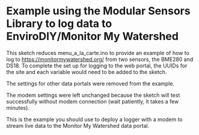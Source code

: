 # Example using the Modular Sensors Library to log data to EnviroDIY/Monitor My Watershed

This sketch reduces menu_a_la_carte.ino to provide an example of how to log to https://monitormywatershed.org/ from two sensors, the BME280 and DS18. To complete the set up for logging to the web portal, the UUIDs for the site and each variable would need to be added to the sketch.

The settings for other data portals were removed from the example.

The modem settings were left unchanged because the sketch will test successfully without modem connection (wait patiently, it takes a few minutes).

This is the example you should use to deploy a logger with a modem to stream live data to the Monitor My Watershed data portal.
